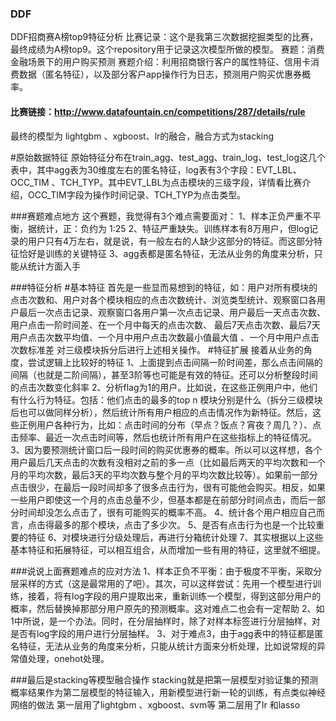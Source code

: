 ### DDF
DDF招商赛A榜top9特征分析
比赛记录：这个是我第三次数据挖掘类型的比赛，最终成绩为A榜top9。这个repository用于记录这次模型所做的模型。
赛题：消费金融场景下的用户购买预测
赛题介绍：利用招商银行客户的属性特征、信用卡消费数据（匿名特征），以及部分客户app操作行为日志，预测用户购买优惠券概率。

#### 比赛链接：http://www.datafountain.cn/competitions/287/details/rule
最终的模型为 lightgbm 、xgboost、lr的融合，融合方式为stacking

#原始数据特征
原始特征分布在train_agg、test_agg、train_log、test_log这几个表中，其中agg表为30维度左右的匿名特征，log表有3个字段：EVT_LBL、	
OCC_TIM	、TCH_TYP。其中EVT_LBL为点击模块的三级字段，详情看比赛介绍，OCC_TIM字段为操作时间记录、TCH_TYP为点击类型。

###赛题难点地方
这个赛题，我觉得有3个难点需要面对：
1、样本正负严重不平衡，据统计，正：负约为 1:25
2、特征严重缺失。训练样本有8万用户，但log记录的用户只有4万左右，就是说，有一般左右的人缺少这部分的特征。而这部分特征恰好是训练的关键特征
3、agg表都是匿名特征，无法从业务的角度来分析，只能从统计方面入手

###特征分析
#基本特征
首先是一些显而易想到的特征，如：用户对所有模块的点击次数和、用户对各个模块相应的点击次数统计、浏览类型统计、观察窗口各用户最后一次点击记录、观察窗口各用户第一次点击记录、用户最后一天点击次数、用户点击一阶时间差、在一个月中每天的点击次数、 最后7天点击次数、最后7天用户点击次数平均值、一个月中用户点击次数最小值最大值 、一个月中用户点击次数标准差  对三级模块拆分后进行上述相关操作。
#特征扩展
接着从业务的角度，尝试逻辑上比较好的特征
1、上面提到点击间隔一阶时间差，那么点击间隔的间隔（也就是二阶间隔），甚至3阶等也可能是有效的特征。还可以分析整段时间的点击次数变化斜率
2、分析flag为1的用户。比如说，在这些正例用户中，他们有什么行为特征。包括：他们点击的最多的top n 模块分别是什么（拆分三级模块后也可以做同样分析），然后统计所有用户相应的点击情况作为新特征。然后，这些正例用户各种行为，比如：点击时间的分布（早点？饭点？宵夜？周几？）、点击频率、最近一次点击时间等，然后也统计所有用户在这些指标上的特征情况。
3、因为要预测统计窗口后一段时间的购买优惠券的概率。所以可以这样想，各个用户最后几天点击的次数有没相对之前的多一点（比如最后两天的平均次数和一个月的平均次数，最后3天的平均次数与整个月的平均次数比较等）。如果前一部分点击很少，在最后一段时间却多了很多点击行为，很有可能他会购买。相反，如果一些用户即使这一个月的点击总量不少，但基本都是在前部分时间点击，而后一部分时间却没怎么点击了，很有可能购买的概率不高。
4、统计各个用户相应自己而言，点击得最多的那个模块，点击了多少次。
5、是否有点击行为也是一个比较重要的特征
6、对模块进行分级处理后，再进行分箱统计处理
7、其实根据以上这些基本特征和拓展特征，可以相互组合，从而增加一些有用的特征，这里就不细提。

###说说上面赛题难点的应对方法
1、样本正负不平衡：由于极度不平衡，采取分层采样的方式（这是最常用的了吧）。其次，可以这样尝试：先用一个模型进行训练，接着，将有log字段的用户提取出来，重新训练一个模型，得到这部分用户的概率，然后替换掉那部分用户原先的预测概率。这对难点二也会有一定帮助
2、如1中所说，是一个办法。同时，在分层抽样时，除了对样本标签进行分层抽样，对是否有log字段的用户进行分层抽样。
3、对于难点3，由于agg表中的特征都是匿名特征，无法从业务的角度来分析，只能从统计方面来分析处理，比如说常规的异常值处理，onehot处理。

###最后是stacking等模型融合操作
stacking就是把第一层模型对验证集的预测概率结果作为第二层模型的特征输入，用新模型进行新一轮的训练，有点类似神经网络的做法
第一层用了lightgbm 、xgboost、svm等 第二层用了lr 和lasso





